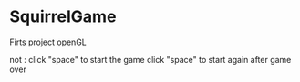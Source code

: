 # SquirrelGame
Firts project openGL

not :  click "space" to start the game
click "space" to start again after game over
